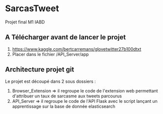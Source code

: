 # SarcasTweet
Projet final M1 IABD

## A Télécharger avant de lancer le projet
1. https://www.kaggle.com/bertcarremans/glovetwitter27b100dtxt
2. Placer dans le fichier /API_Server/app

## Architecture projet git
Le projet est découpé dans 2 sous dossiers :
1. Browser_Extension => il regroupe le code de l'extension web permettant d'attribuer un taux de sarcasme aux tweets parcourus
2. API_Server => il regroupe le code de l'API Flask avec le script lançant un apprentissage sur la base de donnée elasticsearch
